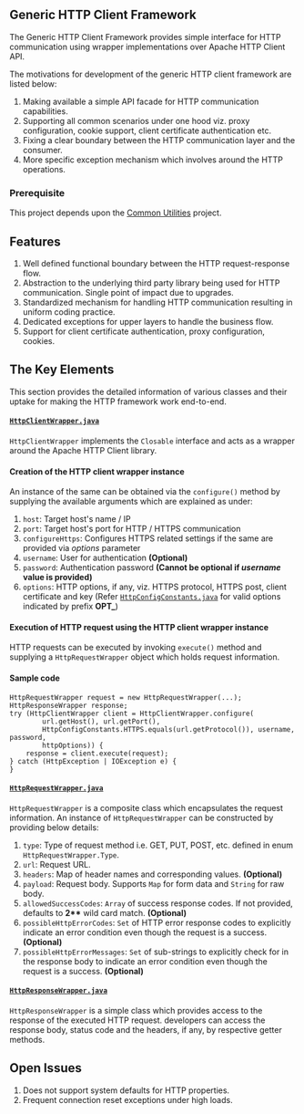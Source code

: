 ## Generic HTTP Client Framework
The Generic HTTP Client Framework provides simple interface for HTTP communication using wrapper implementations over Apache HTTP Client API.

The motivations for development of the generic HTTP client framework are listed below:
1. Making available a simple API facade for HTTP communication capabilities.
2. Supporting all common scenarios under one hood viz. proxy configuration, cookie support, client certificate authentication etc.
3. Fixing a clear boundary between the HTTP communication layer and the consumer.
4. More specific exception mechanism which involves around the HTTP operations.

### Prerequisite
This project depends upon the [Common Utilities](https://github.com/neelanand-sharma/common-utilities) project.

## Features
1. Well defined functional boundary between the HTTP request-response flow.
2. Abstraction to the underlying third party library being used for HTTP communication. Single point of impact due to upgrades.
3. Standardized mechanism for handling HTTP communication resulting in uniform coding practice.
4. Dedicated exceptions for upper layers to handle the business flow.
5. Support for client certificate authentication, proxy configuration, cookies.  

## The Key Elements
This section provides the detailed information of various classes and their uptake for making the HTTP framework work end-to-end.

#### [`HttpClientWrapper.java`](src/main/java/com/nrs/http/HttpClientWrapper.java)
`HttpClientWrapper` implements the `Closable` interface and acts as a wrapper around the Apache HTTP Client library.

#### Creation of the HTTP client wrapper instance
An instance of the same can be obtained via the `configure()` method by supplying the available arguments which are explained as under:
1. `host`: Target host's name / IP
2. `port`: Target host's port for HTTP / HTTPS communication
3. `configureHttps`: Configures HTTPS related settings if the same are provided via *options* parameter
4. `username`: User for authentication **(Optional)**
5. `password`: Authentication password __(Cannot be optional if *username* value is provided)__
6. `options`: HTTP options, if any, viz. HTTPS protocol, HTTPS post, client certificate and key (Refer [`HttpConfigConstants.java`](src/main/java/com/nrs/http/HttpConfigConstants.java) for valid options indicated by prefix **OPT_**)</i>

#### Execution of HTTP request using the HTTP client wrapper instance
HTTP requests can be executed by invoking `execute()` method and supplying a `HttpRequestWrapper` object which holds request information.

#### Sample code
```
HttpRequestWrapper request = new HttpRequestWrapper(...);
HttpResponseWrapper response;
try (HttpClientWrapper client = HttpClientWrapper.configure(
        url.getHost(), url.getPort(),
        HttpConfigConstants.HTTPS.equals(url.getProtocol()), username, password,
        httpOptions)) {
    response = client.execute(request);
} catch (HttpException | IOException e) {
}
```

#### [`HttpRequestWrapper.java`](src/main/java/com/nrs/http/HttpRequestConfig.java)
`HttpRequestWrapper` is a composite class which encapsulates the request information. An instance of `HttpRequestWrapper` can be constructed by providing below details:
1. `type`: Type of request method i.e. GET, PUT, POST, etc. defined in enum `HttpRequestWrapper.Type`.
2. `url`: Request URL.
3. `headers`: Map of header names and corresponding values. **(Optional)**
4. `payload`: Request body. Supports `Map` for form data and `String` for raw body.
5. `allowedSuccessCodes`: `Array` of success response codes. If not provided, defaults to __2**__ wild card match. **(Optional)** 
6. `possibleHttpErrorCodes`: `Set` of HTTP error response codes to explicitly indicate an error condition even though the request is a success. **(Optional)**
7. `possibleHttpErrorMessages`: `Set` of sub-strings to explicitly check for in the response body to indicate an error condition even though the request is a success. **(Optional)**

#### [`HttpResponseWrapper.java`](src/main/java/com/nrs/http/HttpResponseConfig.java)
`HttpResponseWrapper` is a simple class which provides access to the response of the executed HTTP request. developers can access the response body, status code and the headers, if any, by respective getter methods.

## Open Issues
1. Does not support system defaults for HTTP properties.
2. Frequent connection reset exceptions under high loads.
